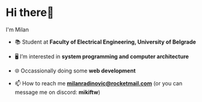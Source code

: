 <h1 align="">Hi there👋</h1>
<p>I'm Milan</p>

- 📚 Student at **Faculty of Electrical Engineering, University of Belgrade**

- 🖥️ I’m interested in **system programming and computer architecture**

- 🌐 Occassionally doing some **web development**

- 📫 How to reach me **milanradinovic@rocketmail.com** (or you can message me on discord: **mikiftw**)

<!-- <h3 align="left">Connect with me:</h3> -->
<p align="left">
</p>

